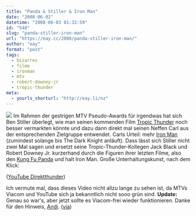 ```yaml
---
title: "Panda & Stiller & Iron Man"
date: "2008-06-02"
datetime: "2008-06-03 01:32:59"
id: "548"
slug: "panda-stiller-iron-man"
url: "https://eay.cc/2008/panda-stiller-iron-man/"
author: "eay"
format: "post"
tags:
  - bizarres
  - filme
  - ironman
  - mtv
  - robert-downey-jr
  - tropic-thunder
meta:
  - yourls_shorturl: "http://eay.li/nz"
---
```


![](/uploads/2008/tropicthundermtv.jpg) Im Rahmen der gestrigen MTV Pseudo-Awards für irgendwas hat sich Ben Stiller überlegt, wie man seinen kommenden Film [Tropic Thunder](http://www.imdb.com/title/tt0942385/) noch besser vermarkten könnte und dazu dann direkt mal seinen Neffen Carl aus der entsprechenden Zielgruppe entwendet. Carls Urteil: mehr [Iron Man](//eay.cc/2008/i-am-iron-man/) (zumindest solange bis The Dark Knight anläuft). Dass lässt sich Stiller nicht zwei Mal sagen und ersetzt seine Tropic-Thunder-Kollegen Jack Black und Robert Downey Jr. kurzerhand durch die Figuren ihrer letzten Filme, also den [Kung Fu Panda](http://www.imdb.com/title/tt0441773/) und halt Iron Man. Große Unterhaltungskunst, nach dem Klick: 

 ([YouTube Direktthunder](http://www.youtube.com/watch?v=IWSwhEvP3-M))

Ich vermute mal, dass dieses Video nicht allzu lange zu sehen ist, da MTVs Viacom und YouTube sich ja bekanntlich nicht sooo grün sind. **Update:** Genau so war's, aber jetzt sollte es Viacom-frei wieder funktionieren. Danke für den Hinweis, [Andi](http://www.andisblog.de/). ([via](http://www.fuenf-filmfreunde.de/2008/06/02/mtv-movie-awards-viral-video-mit-einem-explodierenden-jack-black/))
